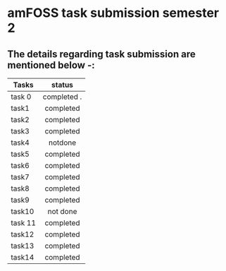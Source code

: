 # amFOSS task submission semester 2

## The details regarding task submission are mentioned below -:


| Tasks        | status        | 
| -------------|:-------------:| 
| task 0       |completed .    |    
| task1        |completed      |   
| task2        |completed      |     
| task3        |completed      |       
| task4        |notdone        |  
| task5        |completed      |       
| task6        |completed      | 
| task7        |completed      |    
| task8        |completed      |     
| task9        |completed      |   
| task10       |not done       |                                 
| task 11      |completed      |  
| task12       |completed      |    
| task13       |completed      |     
| task14       |completed      |      
